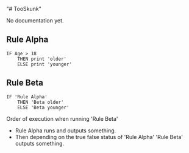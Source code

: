 "# TooSkunk" 

No documentation yet.

Rule Alpha
--------------
```
IF Age > 18
    THEN print 'older'
    ELSE print 'younger'
```

Rule Beta
-----------
```
IF 'Rule Alpha'
    THEN 'Beta older'
    ELSE 'Beta younger'
```

Order of execution when running 'Rule Beta'
 * Rule Alpha runs and outputs something.
 * Then depending on the true false status of 'Rule Alpha'
    'Rule Beta' outputs something.


